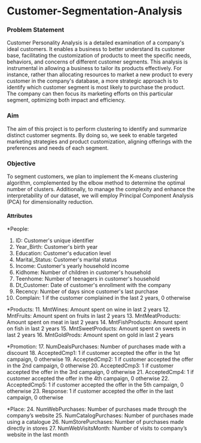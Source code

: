 # Customer-Segmentation-Analysis
### Problem Statement
Customer Personality Analysis is a detailed examination of a company's ideal customers. It enables a business to better understand its customer base, facilitating the customization of products to meet the specific needs, behaviors, and concerns of different customer segments.
This analysis is instrumental in allowing a business to tailor its products effectively. For instance, rather than allocating resources to market a new product to every customer in the company's database, a more strategic approach is to identify which customer segment is most likely to purchase the product. The company can then focus its marketing efforts on this particular segment, optimizing both impact and efficiency.

### Aim
The aim of this project is to perform clustering to identify and summarize distinct customer segments. By doing so, we seek to enable targeted marketing strategies and product customization, aligning offerings with the preferences and needs of each segment.

### Objective
To segment customers, we plan to implement the K-means clustering algorithm, complemented by the elbow method to determine the optimal number of clusters. Additionally, to manage the complexity and enhance the interpretability of our dataset, we will employ Principal Component Analysis (PCA) for dimensionality reduction.

#### Attributes

*People:
1. ID: Customer's unique identifier
2. Year_Birth: Customer's birth year
3. Education: Customer's education level
4. Marital_Status: Customer's marital status
5. Income: Customer's yearly household income
6. Kidhome: Number of children in customer's household
7. Teenhome: Number of teenagers in customer's household
8. Dt_Customer: Date of customer's enrollment with the company
9. Recency: Number of days since customer's last purchase
10. Complain: 1 if the customer complained in the last 2 years, 0 otherwise

*Products:
11. MntWines: Amount spent on wine in last 2 years
12. MntFruits: Amount spent on fruits in last 2 years
13. MntMeatProducts: Amount spent on meat in last 2 years
14. MntFishProducts: Amount spent on fish in last 2 years
15. MntSweetProducts: Amount spent on sweets in last 2 years
16. MntGoldProds: Amount spent on gold in last 2 years

*Promotion:
17. NumDealsPurchases: Number of purchases made with a discount
18. AcceptedCmp1: 1 if customer accepted the offer in the 1st campaign, 0 otherwise
19. AcceptedCmp2: 1 if customer accepted the offer in the 2nd campaign, 0 otherwise
20. AcceptedCmp3: 1 if customer accepted the offer in the 3rd campaign, 0 otherwise
21. AcceptedCmp4: 1 if customer accepted the offer in the 4th campaign, 0 otherwise
22. AcceptedCmp5: 1 if customer accepted the offer in the 5th campaign, 0 otherwise
23. Response: 1 if customer accepted the offer in the last campaign, 0 otherwise

*Place:
24. NumWebPurchases: Number of purchases made through the company’s website
25. NumCatalogPurchases: Number of purchases made using a catalogue
26. NumStorePurchases: Number of purchases made directly in stores
27. NumWebVisitsMonth: Number of visits to company’s website in the last month
